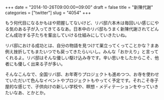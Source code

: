 +++
date = "2014-10-26T09:00:00+09:00"
draft = false
title = "新陳代謝"
categories = ["twitter"]
slug = "4054"
+++

もう何代目になるかもはや把握してないけど、リバ邸六本木は毎回いい感じにやる気のある子が入ってきてるなあ。日本中のリバ邸もうまく新陳代謝されてどんどん成功する子たちを輩出していける仕組みにしていきたいね。

リバ邸における成功とは、自分の物語を見つけて巣立ってくってことかな？まあ例え挫折してもまたいつでも戻ってきたらいいし。みんな「おかえり」と言ってくれるよ。リバ邸はそんな優しい駆け込み寺です。辛い思いをしたからこそ、他者にも優しく出来る子が多い。

そんなこんなで、全国リバ邸、お年寄りプロジェクトも進めつつ、お寺を使わせていただいて色んなイベントやプロジェクトもやってく予定です。それこそ寺子屋的な感じで、子供向けの新しい学校や、瞑想・メディテーションをやっていきたいなあ、とかとか。
